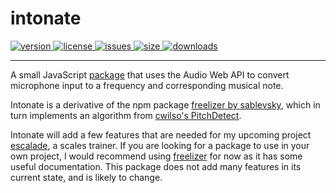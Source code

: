 # intonate

<a href="https://www.npmjs.com/package/intonate/">
  <img src="https://img.shields.io/npm/v/intonate?style=flat-square" alt="version">
</a>
<a href="https://github.com/stmio/intonate/blob/main/LICENSE/">
  <img src="https://img.shields.io/github/license/stmio/intonate?style=flat-square" alt="license">
</a>
<a href="https://github.com/stmio/intonate/issues/">
  <img src="https://img.shields.io/github/issues-raw/stmio/intonate?style=flat-square" alt="issues">
</a>
<a href="https://www.npmjs.com/package/intonate/">
  <img src="https://img.shields.io/bundlephobia/min/intonate?style=flat-square" alt="size">
</a>
<a href="https://www.npmjs.com/package/intonate/">
  <img src="https://img.shields.io/npm/dt/intonate?style=flat-square" alt="downloads">
</a>

<hr />

A small JavaScript [package](https://www.npmjs.com/package/intonate) that uses the Audio Web API to convert microphone input to a frequency and corresponding musical note.

Intonate is a derivative of the npm package [freelizer by sablevsky](https://github.com/sablevsky/freelizer), which in turn implements an algorithm from [cwilso's PitchDetect](https://github.com/cwilso/PitchDetect).

Intonate will add a few features that are needed for my upcoming project [escalade](https://github.com/stmio/escalade), a scales trainer.
If you are looking for a package to use in your own project, I would recommend using [freelizer](https://github.com/sablevsky/freelizer) for now as it has some useful documentation. This package does not add many features in its current state, and is likely to change.
